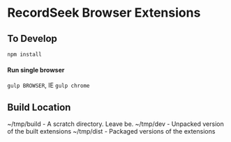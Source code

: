 # RecordSeek Browser Extensions

## To Develop
`npm install`


#### Run single browser
`gulp BROWSER`, IE `gulp chrome`

## Build Location
~/tmp/build - A scratch directory. Leave be.
~/tmp/dev - Unpacked version of the built extensions
~/tmp/dist - Packaged versions of the extensions